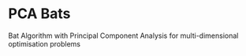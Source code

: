 # PCA Bats
Bat Algorithm with Principal Component Analysis for multi-dimensional optimisation problems
